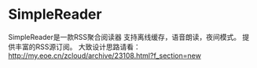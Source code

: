 SimpleReader
============

SimpleReader是一款RSS聚合阅读器
支持离线缓存，语音朗读，夜间模式。
提供丰富的RSS源订阅。
大致设计思路请看：http://my.eoe.cn/zcloud/archive/23108.html?f_section=new
